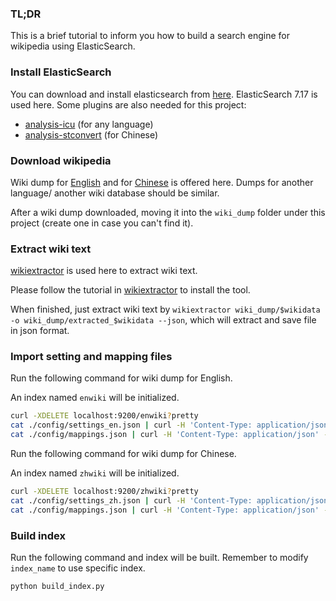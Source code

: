 ### TL;DR
This is a brief tutorial to inform you how to build a search engine for wikipedia using ElasticSearch.

### Install ElasticSearch
You can download and install elasticsearch from [here](https://www.elastic.co/downloads/elasticsearch). ElasticSearch 7.17 is used here.
Some plugins are also needed for this project:
- [analysis-icu](https://www.elastic.co/guide/en/elasticsearch/plugins/7.17/analysis-icu.html) (for any language)
- [analysis-stconvert](https://github.com/medcl/elasticsearch-analysis-stconvert) (for Chinese)

### Download wikipedia
Wiki dump for [English](https://dumps.wikimedia.org/enwiki/latest/enwiki-latest-pages-articles.xml.bz2) and for [Chinese](https://dumps.wikimedia.org/zhwiki/latest/enwiki-latest-pages-articles.xml.bz2) is offered here. Dumps for another language/ another wiki database should be similar.

After a wiki dump downloaded, moving it into the `wiki_dump` folder under this project (create one in case you can't find it).

### Extract wiki text
[wikiextractor](https://github.com/attardi/wikiextractor) is used here to extract wiki text.

Please follow the tutorial in [wikiextractor](https://github.com/attardi/wikiextractor) to install the tool.

When finished, just extract wiki text by `wikiextractor wiki_dump/$wikidata -o wiki_dump/extracted_$wikidata --json`, which will extract and save file in json format.


### Import setting and mapping files
Run the following command for wiki dump for English.

An index named `enwiki` will be initialized.
```bash
curl -XDELETE localhost:9200/enwiki?pretty
cat ./config/settings_en.json | curl -H 'Content-Type: application/json' -XPUT localhost:9200/enwiki?pretty -d @-
cat ./config/mappings.json | curl -H 'Content-Type: application/json' -XPUT localhost:9200/enwiki/_mapping?pretty -d @-
```

Run the following command for wiki dump for Chinese.

An index named `zhwiki` will be initialized.
```bash
curl -XDELETE localhost:9200/zhwiki?pretty
cat ./config/settings_zh.json | curl -H 'Content-Type: application/json' -XPUT localhost:9200/zhwiki?pretty -d @-
cat ./config/mappings.json | curl -H 'Content-Type: application/json' -XPUT localhost:9200/zhwiki/_mapping?pretty -d @-
```

### Build index
Run the following command and index will be built. Remember to modify `index_name` to use specific index.
```python
python build_index.py
```

